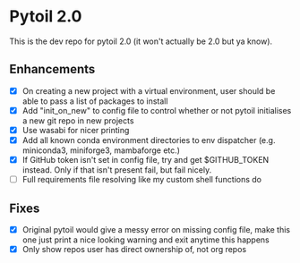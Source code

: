 # Pytoil 2.0

This is the dev repo for pytoil 2.0 (it won't actually be 2.0 but ya know).

## Enhancements

- [x] On creating a new project with a virtual environment, user should be able to pass a list of packages to install
- [x] Add "init_on_new" to config file to control whether or not pytoil initialises a new git repo in new projects
- [x] Use wasabi for nicer printing
- [x] Add all known conda environment directories to env dispatcher (e.g. miniconda3, miniforge3, mambaforge etc.)
- [x] If GitHub token isn't set in config file, try and get $GITHUB_TOKEN instead. Only if that isn't present fail, but fail nicely.
- [ ] Full requirements file resolving like my custom shell functions do

## Fixes

- [x] Original pytoil would give a messy error on missing config file, make this one just print a nice looking warning and exit anytime this happens
- [x] Only show repos user has direct ownership of, not org repos
